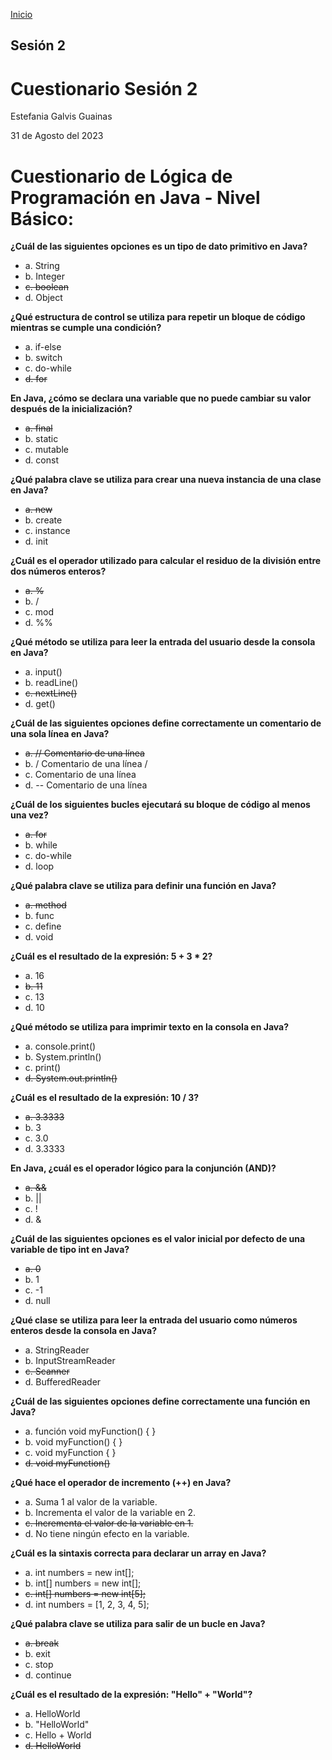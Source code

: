 <!-- No borrar o modificar -->
[Inicio](./index.md)

## Sesión 2


<!-- Su documentación aquí -->

# Cuestionario Sesión 2

 Estefania Galvis Guainas

 31 de Agosto del 2023



# Cuestionario de Lógica de Programación en Java - Nivel Básico:


**¿Cuál de las siguientes opciones es un tipo de dato primitivo en Java?**

- a. String
- b. Integer
- ~~c. boolean~~ 
- d. Object

**¿Qué estructura de control se utiliza para repetir un bloque de código mientras se cumple una condición?**

- a. if-else
- b. switch
- c. do-while
- ~~d. for~~

**En Java, ¿cómo se declara una variable que no puede cambiar su valor después de la inicialización?**

- ~~a. final~~
- b. static
- c. mutable
- d. const

**¿Qué palabra clave se utiliza para crear una nueva instancia de una clase en Java?**

- ~~a. new~~
- b. create
- c. instance
- d. init

**¿Cuál es el operador utilizado para calcular el residuo de la división entre dos números enteros?**

- ~~a. %~~
- b. /
- c. mod
- d. %%

**¿Qué método se utiliza para leer la entrada del usuario desde la consola en Java?**

- a. input()
- b. readLine()
- ~~c. nextLine()~~
- d. get()

**¿Cuál de las siguientes opciones define correctamente un comentario de una sola línea en Java?**

- ~~a. // Comentario de una línea~~
- b. / Comentario de una línea /
- c. Comentario de una línea
- d. -- Comentario de una línea

**¿Cuál de los siguientes bucles ejecutará su bloque de código al menos una vez?**

- ~~a. for~~
- b. while
- c. do-while
- d. loop

**¿Qué palabra clave se utiliza para definir una función en Java?**

- ~~a. method~~
- b. func
- c. define
- d. void

**¿Cuál es el resultado de la expresión: 5 + 3 * 2?**

- a. 16
- ~~b. 11~~
- c. 13
- d. 10

**¿Qué método se utiliza para imprimir texto en la consola en Java?**

- a. console.print()
- b. System.println()
- c. print()
- ~~d. System.out.println()~~

**¿Cuál es el resultado de la expresión: 10 / 3?**

- ~~a. 3.3333~~
- b. 3
- c. 3.0
- d. 3.3333

**En Java, ¿cuál es el operador lógico para la conjunción (AND)?**

- ~~a. &&~~
- b. ||
- c. !
- d. &

**¿Cuál de las siguientes opciones es el valor inicial por defecto de una variable de tipo int en Java?**

- ~~a. 0~~
- b. 1
- c. -1
- d. null

**¿Qué clase se utiliza para leer la entrada del usuario como números enteros desde la consola en Java?**

- a. StringReader
- b. InputStreamReader
- ~~c. Scanner~~
- d. BufferedReader

**¿Cuál de las siguientes opciones define correctamente una función en Java?**

- a. función void myFunction() { }
- b. void myFunction() { }
- c. void myFunction { }
- ~~d. void myFunction()~~

**¿Qué hace el operador de incremento (++) en Java?**

- a. Suma 1 al valor de la variable.
- b. Incrementa el valor de la variable en 2.
- ~~c. Incrementa el valor de la variable en 1.~~
- d. No tiene ningún efecto en la variable.

**¿Cuál es la sintaxis correcta para declarar un array en Java?**

- a. int numbers = new int[];
- b. int[] numbers = new int[];
- ~~c. int[] numbers = new int[5];~~ 
- d. int numbers = [1, 2, 3, 4, 5];

**¿Qué palabra clave se utiliza para salir de un bucle en Java?**

- ~~a. break~~ 
- b. exit
- c. stop
- d. continue

**¿Cuál es el resultado de la expresión: "Hello" + "World"?**

- a. HelloWorld
- b. "HelloWorld"
- c. Hello + World
- ~~d. HelloWorld~~





